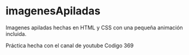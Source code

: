 # imagenesApiladas
<p>Imagenes apiladas hechas en HTML y CSS con una pequeña animación incluida.</p> 
<p>Práctica hecha con el canal de youtube Codigo 369</p>

